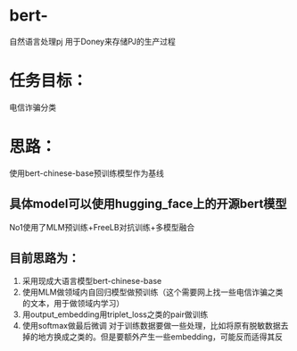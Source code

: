 # bert-
自然语言处理pj
用于Doney来存储PJ的生产过程

# 任务目标：
电信诈骗分类

# 思路：
使用bert-chinese-base预训练模型作为基线
## 具体model可以使用hugging_face上的开源bert模型

No1使用了MLM预训练+FreeLB对抗训练+多模型融合

## 目前思路为：
1.	采用现成大语言模型bert-chinese-base
2.	使用MLM做领域内自回归模型做预训练（这个需要网上找一些电信诈骗之类的文本，用于做领域内学习）
3.	用output_embedding用triplet_loss之类的pair做训练
4.	使用softmax做最后微调
对于训练数据要做一些处理，比如将原有脱敏数据去掉的地方换成<mask>之类的。但是要额外产生一些embedding，可能反而适得其反
